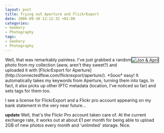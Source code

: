 ```yaml
---
layout: post
title: Trying out Aperture and FlickrExport
date: 2006-09-30 12:12:32 +01:00
categories:
- Geekery
- Photography
tags:
- Geekery
- Photography
---
```

<p><a href="http://www.flickr.com/photos/mathie/256251130/" title="Jon &amp; April"><img src="http://static.flickr.com/106/256251130_bcbf59c847_m.jpg" alt="Jon &amp; April" class="alignright" style="border: solid 1px #000000; float: right;" /></a>Well, that was remarkably painless.  I've just grabbed a random photo from my collection (aww, aren't they sweet?) and uploaded it with [FlickrExport for Aperture](http://connectedflow.com/flickrexport/aperture/).  *Sooo* easy!  It automatically takes my keywords from Aperture, turning them into tags.  In fact, it also picks up other IPTC metadata (location, I've noticed so far) and sets tags for them too.</p>

I see a license for FlickrExport and a Flickr pro account appearing on my bank statement in the very near future...

**update** Well, that's the Flickr Pro account taken care of.  At the current exchange rate, it works out at about &pound;1 per month for being able to upload 2GB of new photos every month and 'unlimited' storage.  Nice.
